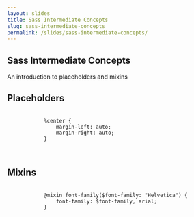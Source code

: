 ```yaml
---
layout: slides
title: Sass Intermediate Concepts
slug: sass-intermediate-concepts
permalink: /slides/sass-intermediate-concepts/
---
```



<section>
	<h2>Sass Intermediate Concepts</h2>
	<p>An introduction to placeholders and mixins</p>
</section>

<section>
	<h2>Placeholders</h2>
	<pre>
		<code>
			%center {
				margin-left: auto;
				margin-right: auto;
			}
		</code>
	</pre>
</section>

<section>
	<h2>Mixins</h2>
	<pre>
		<code>
			@mixin font-family($font-family: "Helvetica") {
				font-family: $font-family, arial;
			}
		</code>
	</pre>
</section>
